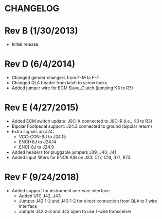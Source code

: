 CHANGELOG
=========

Rev B (1/30/2013)
=================
* Initial release

Rev D (6/4/2014)
================
* Changed gender changers from F-M to F-F
* Changed QLA header from latch to screw locks
* Added jumper wire for ECM Slave_Clutch (jumping K3 to R3)

Rev E (4/27/2015)
=================
* Added ECM switch update: J8C-K connected to J8C-R (i.e., K3 to R3)
* Bipolar Footpedal support: J24.3 connected to ground (bipolar return)
* Extra signals on J24:
  * VCC-CON-BJ to J24.15
  * ENCI+8J to J24.14
  * ENCI-8J to J24.9
* Added headers for pluggable jumpers J39, J40, J41
* Added input filters for ENC8 A/B on J23: C17, C18, R71, R72

Rev F (9/24/2018)
=================
* Added support for instrument one-wire interface
  * Added U17, J42, J43
  * Jumper J42 1-2 and J43 1-2 for direct connection from QLA to 1 wire interface
  * Jumper J42 2-3 and J43 open to use 1-wire transceiver
